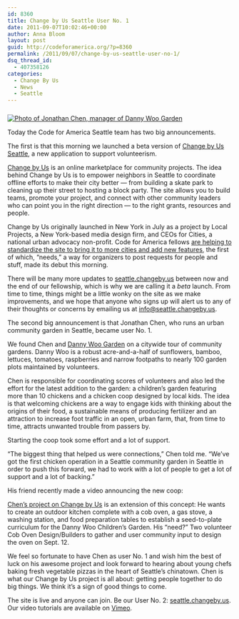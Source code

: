 ```yaml
---
id: 8360
title: Change by Us Seattle User No. 1
date: 2011-09-07T10:02:46+00:00
author: Anna Bloom
layout: post
guid: http://codeforamerica.org/?p=8360
permalink: /2011/09/07/change-by-us-seattle-user-no-1/
dsq_thread_id:
  - 407358126
categories:
  - Change By Us
  - News
  - Seattle
---
```

[<img src="http://codeforamerica.org/wp-content/uploads/2011/09/jonathan-chen.jpg" alt="Photo of Jonathan Chen, manager of Danny Woo Garden" title="jonathan-chen" class="size-full wp-image-8363" style="margin-top: 10px;" />](http://codeforamerica.org/wp-content/uploads/2011/09/jonathan-chen.jpg) 

Today the Code for America Seattle team has two big announcements. 

The first is that this morning we launched a beta version of [Change by Us Seattle](http://seattle.changeby.us), a new application to support volunteerism. 

[Change by Us](http://www.changeby.us/) is an online marketplace for community projects. The idea behind Change by Us is to empower neighbors in Seattle to coordinate offline efforts to make their city better &#8212; from building a skate park to cleaning up their street to hosting a block party. The site allows you to build teams, promote your project, and connect with other community leaders who can point you in the right direction &#8212; to the right grants, resources and people. 

Change by Us originally launched in New York in July as a project by Local Projects, a New York-based media design firm, and CEOs for Cities, a national urban advocacy non-profit. Code for America fellows [are helping to standardize the site to bring it to more cities and add new features](http://codeforamerica.org/2011/09/01/change-by-us/), the first of which, &#8220;needs,&#8221; a way for organizers to post requests for people and stuff, made its debut this morning.

There will be many more updates to [seattle.changeby.us](http://seattle.changeby.us) between now and the end of our fellowship, which is why we are calling it a _beta_ launch. From time to time, things might be a little wonky on the site as we make improvements, and we hope that anyone who signs up will alert us to any of their thoughts or concerns by emailing us at info@seattle.changeby.us. 

The second big announcement is that Jonathan Chen, who runs an urban community garden in Seattle, became user No. 1.

We found Chen and [Danny Woo Garden](http://www.interimicda.org/index.php?/sustainable_communities/danny_woo_garden/) on a citywide tour of community gardens. Danny Woo is a robust acre-and-a-half of sunflowers, bamboo, lettuces, tomatoes, raspberries and narrow footpaths to nearly 100 garden plots maintained by volunteers. 

Chen is responsible for coordinating scores of volunteers and also led the effort for the latest addition to the garden: a children&#8217;s garden featuring more than 10 chickens and a chicken coop designed by local kids. The idea is that welcoming chickens are a way to engage kids with thinking about the origins of their food, a sustainable means of producing fertilizer and an attraction to increase foot traffic in an open, urban farm, that, from time to time, attracts unwanted trouble from passers by.

Starting the coop took some effort and a lot of support.

&#8220;The biggest thing that helped us were connections,&#8221; Chen told me. &#8220;We&#8217;ve got the first chicken operation in a Seattle community garden in Seattle in order to push this forward, we had to work with a lot of people to get a lot of support and a lot of backing.&#8221;

His friend recently made a video announcing the new coop:



[Chen&#8217;s project on Change by Us](http://seattle.changeby.us/project/6#show,home) is an extension of this concept: He wants to create an outdoor kitchen complete with a cob oven, a gas stove, a washing station, and food preparation tables to establish a seed-to-plate curriculum for the Danny Woo Children&#8217;s Garden. His &#8220;need?&#8221; Two volunteer Cob Oven Design/Builders to gather and user community input to design the oven on Sept. 12. 

We feel so fortunate to have Chen as user No. 1 and wish him the best of luck on his awesome project and look forward to hearing about young chefs baking fresh vegetable pizzas in the heart of Seattle&#8217;s chinatown. Chen is what our Change by Us project is all about: getting people together to do big things. We think it&#8217;s a sign of good things to come. 

The site is live and anyone can join. Be our User No. 2: [seattle.changeby.us](http://seattle.changeby.us). Our video tutorials are available on [Vimeo](http://vimeo.com/user8404124).